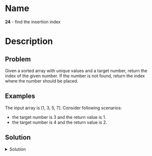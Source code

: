 Name
====

**24** - find the insertion index

Description
===========

Problem
-------

Given a sorted array with unique values and a target number, return the index of the given number. If the number is not found, return the index where the number should be placed.

Examples
--------

The input array is [1, 3, 5, 7]. Consider following scenarios:

-	the target number is 3 and the return value is 1.
-	the target number is 4 and the return value is 2.

Solution
--------

<details>
<summary>Solution</summary>

Use binary search to lookup for the target number. If the number is found,
return the index, else return the next index of the last checked number.

Complexity:

- _time_: O(log(n))
- _space_: O(1)

</details>
